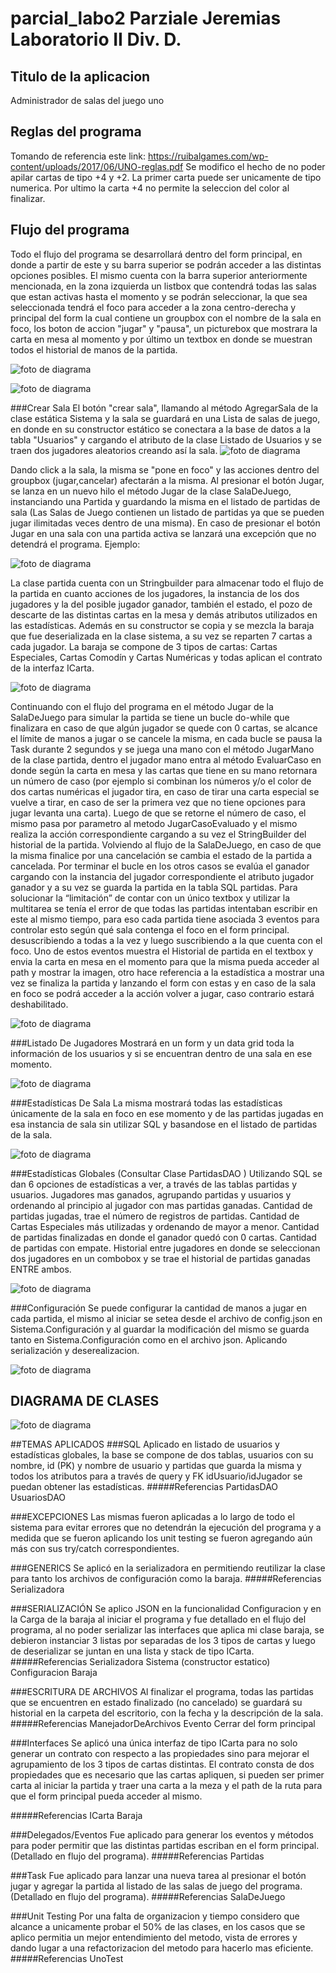 # parcial_labo2 Parziale Jeremias Laboratorio II Div. D.
## Titulo de la aplicacion
Administrador de salas del juego uno


## Reglas del programa
Tomando de referencia este link: https://ruibalgames.com/wp-content/uploads/2017/06/UNO-reglas.pdf
Se modifico el hecho de no poder apilar cartas de tipo +4 y +2.
La primer carta puede ser unicamente de tipo numerica.
Por ultimo la carta +4 no permite la seleccion del color al finalizar.

## Flujo del programa
Todo el flujo del programa se desarrollará dentro del form principal, en donde a partir de este y su barra superior se podrán acceder a las distintas opciones posibles. El mismo cuenta con la barra superior anteriormente mencionada, en la zona izquierda un listbox que contendrá todas las salas que estan activas hasta el momento y se podrán seleccionar, la que sea seleccionada tendrá el foco para acceder a la zona centro-derecha y principal del form la cual contiene un groupbox con el nombre de la sala en foco, los boton de accion "jugar" y "pausa", un picturebox que mostrara la carta en mesa al momento y por último un textbox en donde se muestran todos el historial de manos de la partida.

![foto de diagrama](https://github.com/jereparziale/tp2.parziale.jeremias/blob/main/assets/menuPrincipal.jpeg)

![foto de diagrama](https://github.com/jereparziale/tp2.parziale.jeremias/blob/main/assets/botonCrearSala.jpeg)

###Crear Sala
El botón "crear sala", llamando al método AgregarSala de la clase estática Sistema y la sala se guardará en una Lista de salas de juego, en donde en su constructor estático se conectara a la base de datos a la tabla "Usuarios" y cargando el atributo de la clase Listado de Usuarios y se traen dos jugadores aleatorios creando así la sala.
![foto de diagrama](https://github.com/jereparziale/tp2.parziale.jeremias/blob/main/assets/ejemploBotonesFocoSala.jpeg)

Dando click a la sala, la misma se "pone en foco" y las acciones dentro del groupbox (jugar,cancelar) afectarán a la misma.
Al presionar el botón Jugar, se lanza en un nuevo hilo el método Jugar de la clase SalaDeJuego, instanciando una Partida y guardando la misma en el listado de partidas de sala (Las Salas de Juego contienen un listado de partidas ya que se pueden jugar ilimitadas veces dentro de una misma). En caso de presionar el botón Jugar en una sala con una partida activa se lanzará una excepción que no detendrá el programa. Ejemplo: 

![foto de diagrama](https://github.com/jereparziale/tp2.parziale.jeremias/blob/main/assets/ejemploExcepcionPartidaEnJuego.jpeg)

La clase partida cuenta con un Stringbuilder para almacenar todo el flujo de la partida en cuanto acciones de los jugadores, la instancia de los dos jugadores y la del posible jugador ganador, también el estado, el pozo de descarte de las distintas cartas en la mesa y demás atributos utilizados en las estadísticas. Además en su constructor se copia y se mezcla la baraja que fue deserializada en la clase sistema, a su vez se reparten 7 cartas a cada jugador. 
La baraja se compone de 3 tipos de cartas: Cartas Especiales, Cartas Comodín y Cartas Numéricas y todas aplican el contrato de la interfaz ICarta.

![foto de diagrama](https://github.com/jereparziale/tp2.parziale.jeremias/blob/main/assets/ejemploMetodoPrincipalPartida.jpeg)

Continuando con el flujo del programa en el método Jugar de la SalaDeJuego para simular la partida se tiene un bucle do-while que finalizara en caso de que algún jugador se quede con 0 cartas, se alcance el límite de manos a jugar o se cancele la misma, en cada bucle se pausa la Task durante 2 segundos y se juega una mano con el método JugarMano de la clase partida, dentro el jugador mano entra al método EvaluarCaso en donde según la carta en mesa y las cartas que tiene en su mano retornara un número de caso (por ejemplo si combinan los números y/o el color de dos cartas numéricas el jugador tira, en caso de tirar una carta especial se vuelve a tirar, en caso de ser la primera vez que no tiene opciones para jugar levanta una carta). Luego de que se retorne el número de caso, el mismo pasa por parametro al metodo JugarCasoEvaluado y el mismo realiza la acción correspondiente cargando a su vez el StringBuilder del historial de la partida.
Volviendo al flujo de la SalaDeJuego, en caso de que la misma finalice por una cancelación se cambia el estado de la partida a cancelada. Por terminar el bucle en los otros casos se evalúa el ganador cargando con la instancia del jugador correspondiente el atributo jugador ganador y a su vez se guarda la partida en la tabla SQL partidas. 
Para solucionar la “limitación” de contar con un único textbox y utilizar la multitarea se tenía el error de que todas las partidas intentaban escribir en este al mismo tiempo, para eso cada partida tiene asociada 3 eventos para controlar esto según qué sala contenga el foco en el form principal. desuscribiendo a todas a la vez y luego suscribiendo a la que cuenta con el foco.
Uno de estos eventos muestra el Historial de partida en el textbox y envia la carta en mesa en el momento para que la misma pueda acceder al path y mostrar la imagen, otro hace referencia a la estadística a mostrar una vez se finaliza la partida y lanzando el form con estas y en caso de la sala en foco se podrá acceder a la acción volver a jugar, caso contrario estará deshabilitado.

![foto de diagrama](https://github.com/jereparziale/tp2.parziale.jeremias/blob/main/assets/ejemploFormEstadistica.jpeg)

###Listado De Jugadores
Mostrará en un form y un data grid toda la información de los usuarios y si se encuentran dentro de una sala en ese momento.

![foto de diagrama](https://github.com/jereparziale/tp2.parziale.jeremias/blob/main/assets/ejemploListadoJugadores.jpeg)

###Estadísticas De Sala
La misma mostrará todas las estadísticas únicamente de la sala en foco en ese momento y de las partidas jugadas en esa instancia de sala sin utilizar SQL y basandose en el listado de partidas de la sala.

![foto de diagrama](https://github.com/jereparziale/tp2.parziale.jeremias/blob/main/assets/ejemploEstadisticasSala.jpeg)

###Estadísticas Globales
(Consultar Clase PartidasDAO )
Utilizando SQL se dan 6 opciones de estadísticas a ver, a través de las tablas partidas y usuarios.
Jugadores mas ganados, agrupando partidas y usuarios y ordenando al principio al jugador con mas partidas ganadas.
Cantidad de partidas jugadas, trae el número de registros de partidas.
Cantidad de Cartas Especiales más utilizadas y ordenando de mayor a menor.
Cantidad de partidas finalizadas en donde el ganador quedó con 0 cartas.
Cantidad de partidas con empate.
Historial entre jugadores en donde se seleccionan dos jugadores en un combobox y se trae el historial de partidas ganadas ENTRE ambos.

![foto de diagrama](https://github.com/jereparziale/tp2.parziale.jeremias/blob/main/assets/ejemploEstadisticasGlobales.jpeg)

###Configuración
Se puede configurar la cantidad de manos a jugar en cada partida, el mismo al iniciar se setea desde el archivo de config.json en Sistema.Configuración y al guardar la modificación del mismo se guarda tanto en Sistema.Configuración como en el archivo json. Aplicando serialización y deserealizacion.

![foto de diagrama](https://github.com/jereparziale/tp2.parziale.jeremias/blob/main/assets/ejemploConfiguracion.jpeg)



## DIAGRAMA DE CLASES

![foto de diagrama](https://github.com/jereparziale/tp2.parziale.jeremias/blob/main/assets/diagramaDeClases.jpeg)

##TEMAS APLICADOS
###SQL
Aplicado en listado de usuarios y estadísticas globales, la base se compone de dos tablas, usuarios con su nombre, id (PK) y nombre de usuario y partidas que guarda la misma y todos los atributos para a través de query y FK idUsuario/idJugador se puedan obtener las estadísticas.
#####Referencias
PartidasDAO
UsuariosDAO

###EXCEPCIONES
Las mismas fueron aplicadas a lo largo de todo el sistema para evitar errores que no detendrán la ejecución del programa y a medida que se fueron aplicando los unit testing se fueron agregando aún más con sus try/catch correspondientes.

###GENERICS
Se aplicó en la serializadora en permitiendo reutilizar la clase para tanto los archivos de configuración como la baraja.
#####Referencias
Serializadora<T>

###SERIALIZACIÓN
Se aplico JSON en la funcionalidad Configuracion y en la Carga de la baraja al iniciar el programa y fue detallado en el flujo del programa, al no poder serializar las interfaces que aplica mi clase baraja, se debieron instanciar 3 listas por separadas de los 3 tipos de cartas y luego de deserializar se juntan en una lista y stack de tipo ICarta.
#####Referencias
Serializadora<T>
Sistema (constructor estatico)
Configuracion
Baraja

###ESCRITURA DE ARCHIVOS
Al finalizar el programa, todas las partidas que se encuentren en estado finalizado (no cancelado) se guardará su historial en la carpeta del escritorio, con la fecha y la descripción de la sala.
#####Referencias
ManejadorDeArchivos
Evento Cerrar del form principal

###Interfaces
Se aplicó una única interfaz de tipo ICarta para no solo generar un contrato con respecto a las propiedades sino para mejorar el agrupamiento de los 3 tipos de cartas distintas. 
El contrato consta de dos propiedades que es necesario que las cartas apliquen, si pueden ser primer carta al iniciar la partida y traer una carta a la meza y el path de la ruta para que el form principal pueda acceder al mismo.

#####Referencias
ICarta
Baraja

###Delegados/Eventos
Fue aplicado para generar los eventos y métodos para poder permitir que las distintas partidas escriban en el form principal. (Detallado en flujo del programa).
#####Referencias
Partidas

###Task
Fue aplicado para lanzar una nueva tarea al presionar el botón jugar y agregar la partida al listado de las salas de juego del programa.
(Detallado en flujo del programa).
#####Referencias
SalaDeJuego

###Unit Testing
Por una falta de organizacion y tiempo considero que alcance a unicamente probar el 50% de las clases, en los casos que se aplico permitia un mejor entendimiento del metodo, vista de errores y dando lugar a una refactorizacion del metodo para hacerlo mas eficiente.
#####Referencias
UnoTest





 


